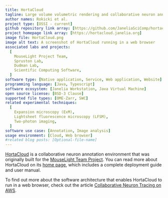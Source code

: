 ```yaml
---
title: HortaCloud
tagline: Large volume volumetric rendering and collaborative neuron annotation in the cloud
author names: Rokicki et al.
project type: [OSSI - current]
github repository link array: [https://github.com/JaneliaSciComp/hortacloud]
project homepage link array: [https://hortacloud.janelia.org]
image file: HortaCloud.png
image alt text: A screenshot of HortaCloud running in a web browser
associated labs and projects:
  [
    MouseLight Project Team,
    Spruston Lab,
    Dudman Lab,
    Scientific Computing Software,
  ]
software type: [Native application, Service, Web application, Website]
programming language: [Java, Typescript]
software ecosystem: [Janelia Workstation, Java Virtual Machine]
open source license: [BSD-3 Clause]
supported file types: [OME-Zarr, SWC]
related experimental techniques:
  [
    Expansion microscopy (ExM),
    Lightsheet fluorescence microscopy (LFSM),
    Two-photon imaging,
  ]
software use case: [Annotation, Image analysis]
usage environment: [Cloud, Web browser]
#related blog posts: [Optional-file-name]
---
```


[HortaCloud](https://hortacloud.janelia.org) is a collaborative neuron annotation environment that was originally built for the [MouseLight Team Project](https://www.janelia.org/project-team/mouselight). You can read more about HortaCloud on its [home page](https://hortacloud.janelia.org), which includes a complete deployment guide and user manual.

To find out more about the software architecture that enables HortaCloud to run in a web browser, check out the article [Collaborative Neuron Tracing on AWS](https://aws.amazon.com/blogs/desktop-and-application-streaming/collaborative-neuron-tracing-on-aws/).
